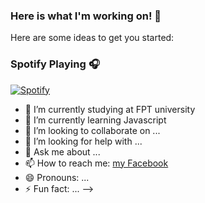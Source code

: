 ### Here is what I'm working on! 👋
Here are some ideas to get you started:
### Spotify Playing 🎧
[![Spotify](https://novatorem.vercel.app/api/spotify)](https://open.spotify.com/user/31dcg2zvtprcwumfkppqxlarto7e)
- 🔭 I’m currently studying at FPT university
- 🌱 I’m currently learning Javascript
- 👯 I’m looking to collaborate on ...
- 🤔 I’m looking for help with ...
- 💬 Ask me about ...
- 📫 How to reach me: [my Facebook](facebook.com/sangtqs)
- 😄 Pronouns: ...
- ⚡ Fun fact: ...
-->
